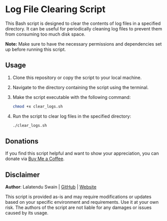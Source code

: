 # Log File Clearing Script

This Bash script is designed to clear the contents of log files in a specified directory. It can be useful for periodically cleaning log files to prevent them from consuming too much disk space. 

**Note:** Make sure to have the necessary permissions and dependencies set up before running this script.

## Usage

1. Clone this repository or copy the script to your local machine.

2. Navigate to the directory containing the script using the terminal.

3. Make the script executable with the following command:

   ```bash
   chmod +x clear_logs.sh
   ```

4. Run the script to clear log files in the specified directory:

   ```bash
   ./clear_logs.sh
   ```

## Donations

If you find this script helpful and want to show your appreciation, you can donate via [Buy Me a Coffee](https://www.buymeacoffee.com/lalatendu.swain).

## Disclaimer

**Author**: Lalatendu Swain | [GitHub](https://github.com/Lalatenduswain) | [Website](https://blog.lalatendu.info/)

This script is provided as-is and may require modifications or updates based on your specific environment and requirements. Use it at your own risk. The authors of the script are not liable for any damages or issues caused by its usage.
```
